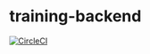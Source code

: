 # training-backend
[![CircleCI](https://circleci.com/gh/pradeepparambil/training-backend.svg?style=svg)](https://circleci.com/gh/pradeepparambil/training-backend)
